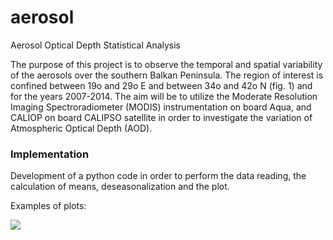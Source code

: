 # aerosol
Aerosol Optical Depth Statistical Analysis

The purpose of this project is to observe the temporal and spatial variability of the aerosols over the southern Balkan Peninsula. 
The region of interest is confined between 19o and 29o E and between 34o and 42o N (fig. 1) and for the years 2007-2014. 
The aim will be to utilize the Moderate Resolution Imaging Spectroradiometer (MODIS) instrumentation on board Aqua, and CALIOP on board CALIPSO 
satellite in order to investigate the variation of Atmospheric Optical Depth (AOD).

<h3>Implementation</h3>

Development of a python code in order to perform the data reading, the calculation of means, deseasonalization and the plot.

Examples of plots:

<img src="../graphsfix/MeanAOD1-2km_Autumn.png"/>